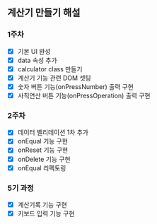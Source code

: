 ## 계산기 만들기 해설

### 1주차
- [x] 기본 UI 완성
- [x] data 속성 추가
- [x] calculator class 만들기
- [x] 계산기 기능 관련 DOM 셋팅
- [x] 숫자 버튼 기능(onPressNumber) 출력 구현
- [x] 사칙연산 버튼 기능(onPressOperation) 출력 구현

### 2주차
- [x] 데이터 벨리데이션 1차 추가
- [x] onEqual 기능 구현
- [x] onReset 기능 구현
- [x] onDelete 기능 구현
- [x] onEqual 리펙토링

### 5기 과정
- [x] 계산기록 기능 구현
- [x] 키보드 입력 기능 구현